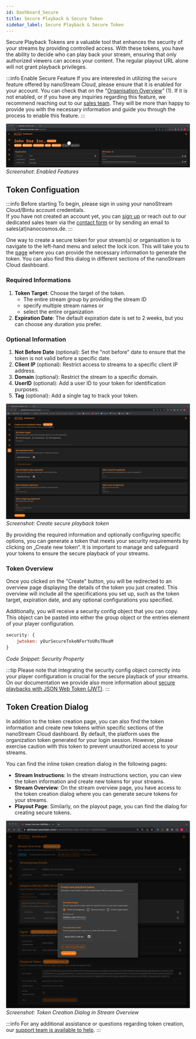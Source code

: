 ```yaml
---
id: Dashboard_Secure
title: Secure Playback & Secure Token
sidebar_label: Secure Playback & Secure Token
---
```


Secure Playback Tokens are a valuable tool that enhances the security of your streams by providing controlled access. With these tokens, you have the ability to decide who can play back your stream, ensuring that only authorized viewers can access your content. The regular playout URL alone will not grant playback privileges.

:::info Enable Secure Feature
If you are interested in utilizing the `secure` feature offered by nanoStream Cloud, please ensure that it is enabled for your account. You can check that on the "[Organisation Overview](https://dashboard.nanostream.cloud/organisation)“ (1). If it is not enabled, or if you have any inquiries regarding this feature, we recommend reaching out to our [sales team](https://www.nanocosmos.de/support). They will be more than happy to provide you with the necessary information and guide you through the process to enable this feature.
:::

![Screenshot: Enabled Features](../assets/cloud-frontend/cf-secure-feature.jpg)
*Screenshot: Enabled Features*

## Token Configuation


:::info Before starting
To begin, please sign in using your nanoStream Cloud/Bintu account credentials. <br/>
If you have not created an account yet, you can [sign up](https://dashboard.nanostream.cloud/auth?signup) or reach out to our dedicated sales team via the [contact form](https://www.nanocosmos.de/contact) or by sending an email to sales(at)nanocosmos.de.
:::

One way to create a secure token for your stream(s) or organisation is to navigate to the left-hand menu and select the lock icon. This will take you to the [page](https://dashboard.nanostream.cloud/secure/token) where you can provide the necessary information to generate the token. You can also find this dialog in different sections of the nanoStream Cloud dashboard.

### Required Informations

1. **Token Target**: Choose the target of the token.
   - The entire stream group by providing the stream ID
   - specify multiple stream names or
   - select the entire organization
2. **Expiration Date**: The default expiration date is set to 2 weeks, but you can choose any duration you prefer.

### Optional Information

1. **Not Before Date** (optional): Set the "not before" date to ensure that the token is not valid before a specific date.
2. **Client IP** (optional): Restrict access to streams to a specific client IP address.
3. **Domain** (optional): Restrict the stream to a specific domain.
4. **UserID** (optional): Add a user ID to your token for identification purposes.
5. **Tag** (optional): Add a single tag to track your token.

![Screenshot: Create secure playback token](../assets/cloud-frontend/cf-create-token.png)
*Screenshot: Create secure playback token*

By providing the required information and optionally configuring specific options, you can generate a token that meets your security requirements by clicking on „Create new token“. It is important to manage and safeguard your tokens to ensure the secure playback of your streams.

### Token Overview

Once you clicked on the "Create" button, you will be redirected to an overview page displaying the details of the token you just created. This overview will include all the specifications you set up, such as the token target, expiration date, and any optional configurations you specified.

Additionally, you will receive a security config object that you can copy. This object can be pasted into either the group object or the entries element of your player configuration.

```js
security: {
	jwtoken: yOurSecureTokeNForYoURsTReaM
}
```
*Code Snippet: Security Property*

:::tip
Please note that integrating the security config object correctly into your player configuration is crucial for the secure playback of your streams. On our documentation we provide also more information about [secure playbacks with JSON Web Token (JWT)](../nanoplayer/nanoplayer_feature_security_jwt).
:::

## Token Creation Dialog

In addition to the token creation page, you can also find the token information and create new tokens within specific sections of the nanoStream Cloud dashboard. By default, the platform uses the organization token generated for your login session. However, please exercise caution with this token to prevent unauthorized access to your streams.

You can find the inline token creation dialog in the following pages:

- **Stream Instructions**: In the stream instructions section, you can view the token information and create new tokens for your streams.
- **Stream Overview**: On the stream overview page, you have access to the token creation dialog where you can generate secure tokens for your streams.
- **Playout Page**: Similarly, on the playout page, you can find the dialog for creating secure tokens.

![Screenshot: Token Creation Dialog in Stream Overview](../assets/cloud-frontend/cf-inline-token-creation.jpg)
*Screenshot: Token Creation Dialog in Stream Overview*

:::info
For any additional assistance or questions regarding token creation, our [support team is available to help](https://www.nanocosmos.de/support).
:::
